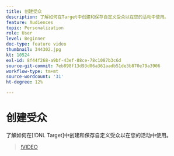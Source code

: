```yaml
---
title: 创建受众
description: 了解如何在Target中创建和保存自定义受众以在您的活动中使用。
feature: Audiences
topic: Personalization
role: User
level: Beginner
doc-type: feature video
thumbnail: 344302.jpg
kt: 10524
exl-id: 8f44f268-a9bf-43ef-88ce-78c1087b3c6d
source-git-commit: 7eb898f13d93d06a361aadb51de3b870e79a3906
workflow-type: tm+mt
source-wordcount: '31'
ht-degree: 12%

---
```


# 创建受众

了解如何在[!DNL Target]中创建和保存自定义受众以在您的活动中使用。

>[!VIDEO](https://video.tv.adobe.com/v/3411152/?quality=12&learn=on&captions=chi_hans)
